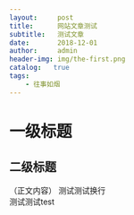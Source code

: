 ```yaml
---
layout:     post
title:      网站文章测试
subtitle:   测试文章
date:       2018-12-01
author:     admin
header-img: img/the-first.png
catalog:   true
tags:
    - 往事如烟
---
```

# 一级标题
## 二级标题
（正文内容）
测试测试换行<br>测试测试test
